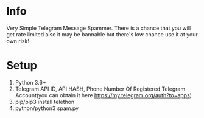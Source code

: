 # Info
Very Simple Telegram Message Spammer. There is a chance that you will get rate limited also it may be bannable but there's low chance use it at your own risk!
# Setup
1. Python 3.6+
2. Telegram API ID, API HASH, Phone Number Of Registered Telegram Account(you can obtain it here https://my.telegram.org/auth?to=apps)
3. pip/pip3 install telethon
4. python/python3 spam.py
